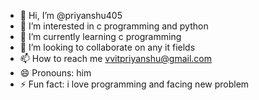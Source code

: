 - 👋 Hi, I’m @priyanshu405
- 👀 I’m interested in c programming and python 
- 🌱 I’m currently learning c programming
- 💞️ I’m looking to collaborate on any it fields
- 📫 How to reach me vvitpriyanshu@gmail.com
- 😄 Pronouns: him
- ⚡ Fun fact: i love programming and facing new problem

<!---
priyanshu405/priyanshu405 is a ✨ special ✨ repository because its `README.md` (this file) appears on your GitHub profile.
You can click the Preview link to take a look at your changes.
--->
